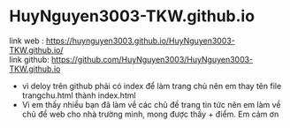 # HuyNguyen3003-TKW.github.io
link web   : https://huynguyen3003.github.io/HuyNguyen3003-TKW.github.io/ <br/>
link github: https://github.com/HuyNguyen3003/HuyNguyen3003-TKW.github.io
* vì deloy trên github phải có index để làm trang chủ nên em thay tên file trangchu.html thành index.html
* Vì em thấy nhiều bạn đã làm về các chủ đề trang tin tức nên em làm về chủ để web cho nhà trường mình, mong được thầy + điểm. Em cảm ơn
